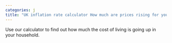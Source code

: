 ```yaml
---
categories: j
title: "UK inflation rate calculator How much are prices rising for you"
---
```

Use our calculator to find out how much the cost of living is going up in your household.